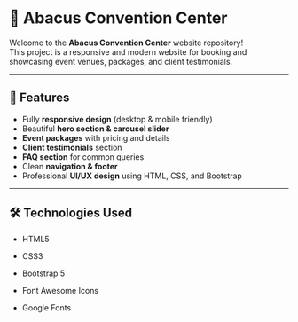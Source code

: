 # 🏢 Abacus Convention Center

Welcome to the **Abacus Convention Center** website repository!  
This project is a responsive and modern website for booking and showcasing event venues, packages, and client testimonials.

---

## 🌟 Features

- Fully **responsive design** (desktop & mobile friendly)  
- Beautiful **hero section & carousel slider**  
- **Event packages** with pricing and details  
- **Client testimonials** section  
- **FAQ section** for common queries  
- Clean **navigation & footer**  
- Professional **UI/UX design** using HTML, CSS, and Bootstrap  

---

## 🛠️ Technologies Used

- HTML5

- CSS3

- Bootstrap 5

- Font Awesome Icons

- Google Fonts

 



